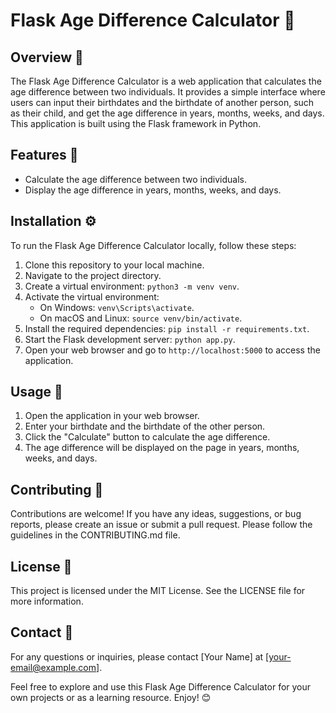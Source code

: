 # Flask Age Difference Calculator 🧮

## Overview 🌟
The Flask Age Difference Calculator is a web application that calculates the age difference between two individuals. It provides a simple interface where users can input their birthdates and the birthdate of another person, such as their child, and get the age difference in years, months, weeks, and days. This application is built using the Flask framework in Python.

## Features 🎯
- Calculate the age difference between two individuals.
- Display the age difference in years, months, weeks, and days.

## Installation ⚙️
To run the Flask Age Difference Calculator locally, follow these steps:
1. Clone this repository to your local machine.
2. Navigate to the project directory.
3. Create a virtual environment: `python3 -m venv venv`.
4. Activate the virtual environment:
   - On Windows: `venv\Scripts\activate`.
   - On macOS and Linux: `source venv/bin/activate`.
5. Install the required dependencies: `pip install -r requirements.txt`.
6. Start the Flask development server: `python app.py`.
7. Open your web browser and go to `http://localhost:5000` to access the application.

## Usage 🚀
1. Open the application in your web browser.
2. Enter your birthdate and the birthdate of the other person.
3. Click the "Calculate" button to calculate the age difference.
4. The age difference will be displayed on the page in years, months, weeks, and days.

## Contributing 🤝
Contributions are welcome! If you have any ideas, suggestions, or bug reports, please create an issue or submit a pull request. Please follow the guidelines in the CONTRIBUTING.md file.

## License 📝
This project is licensed under the MIT License. See the LICENSE file for more information.

## Contact 📧
For any questions or inquiries, please contact [Your Name] at [your-email@example.com].

Feel free to explore and use this Flask Age Difference Calculator for your own projects or as a learning resource. Enjoy! 😊
